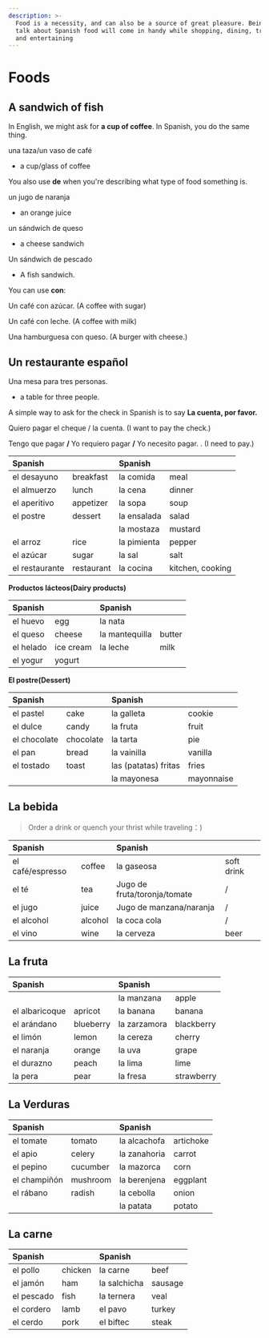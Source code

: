 ```yaml
---
description: >-
  Food is a necessity, and can also be a source of great pleasure. Being able to
  talk about Spanish food will come in handy while shopping, dining, traveling,
  and entertaining
---
```


# Foods

## A sandwich of fish

In English, we might ask for **a cup of coffee**. In Spanish, you do the same thing.

una taza/un vaso de café

* a cup/glass of coffee

You also use **de** when you're describing what type of food something is.

un jugo de naranja

* an orange juice

un sándwich de queso

* a cheese sandwich

Un sándwich de pescado

* A fish sandwich.

You can use **con**:

Un café con azúcar. \(A coffee with sugar\)

Un café con leche. \(A coffee with milk\)

Una hamburguesa con queso. \(A burger with cheese.\)

## Un restaurante español

Una mesa para tres personas.

* a table for three people.

A simple way to ask for the check in Spanish is to say **La cuenta, por favor.**

Quiero pagar el cheque / la cuenta. \(I want to pay the check.\)

Tengo que pagar **/** Yo requiero pagar **/** Yo necesito pagar. . \(I need to pay.\)

| Spanish |  | Spanish |  |
| :--- | :--- | :--- | :--- |
| el desayuno | breakfast | la comida | meal |
| el almuerzo | lunch | la cena | dinner |
| el aperitivo | appetizer | la sopa | soup |
| el postre | dessert | la ensalada | salad |
|  |  | la mostaza | mustard |
| el arroz | rice | la pimienta | pepper |
| el azúcar | sugar | la sal | salt |
| el restaurante | restaurant | la cocina | kitchen, cooking |

**Productos lácteos\(Dairy products\)**

| Spanish |  | Spanish |  |
| :--- | :--- | :--- | :--- |
| el huevo | egg | la nata |  |
| el queso | cheese | la mantequilla | butter |
| el helado | ice cream | la leche | milk |
| el yogur | yogurt |  |  |

**El postre\(Dessert\)**

| Spanish |  | Spanish |  |
| :--- | :--- | :--- | :--- |
| el pastel | cake | la galleta | cookie |
| el dulce | candy | la fruta | fruit |
| el chocolate | chocolate | la tarta | pie |
| el pan | bread | la vainilla | vanilla |
| el tostado | toast | las \(patatas\) fritas | fries |
|  |  | la mayonesa | mayonnaise |

## La bebida

> Order a drink or quench your thrist while traveling：\)

| Spanish |  | Spanish |  |
| :--- | :--- | :--- | :--- |
| el café/espresso | coffee | la gaseosa | soft drink |
| el té | tea | Jugo de fruta/toronja/tomate | / |
| el jugo | juice | Jugo de manzana/naranja | / |
| el alcohol | alcohol | la coca cola | / |
| el vino | wine | la cerveza | beer |

## La fruta

| Spanish |  | Spanish |  |
| :--- | :--- | :--- | :--- |
|  |  | la manzana | apple |
| el albaricoque | apricot | la banana | banana |
| el arándano | blueberry | la zarzamora | blackberry |
| el limón | lemon | la cereza | cherry |
| el naranja | orange | la uva | grape |
| el durazno | peach | la lima | lime |
| la pera | pear | la fresa | strawberry |

## La Verduras

| Spanish |  | Spanish |  |
| :--- | :--- | :--- | :--- |
| el tomate | tomato | la alcachofa | artichoke |
| el apio | celery | la zanahoria | carrot |
| el pepino | cucumber | la mazorca | corn |
| el champiñón | mushroom | la berenjena | eggplant |
| el rábano | radish | la cebolla | onion |
|  |  | la patata | potato |

## La carne

| Spanish |  | Spanish |  |
| :--- | :--- | :--- | :--- |
| el pollo | chicken | la carne | beef |
| el jamón | ham | la salchicha | sausage |
| el pescado | fish | la ternera | veal |
| el cordero | lamb | el pavo | turkey |
| el cerdo | pork | el biftec | steak |

